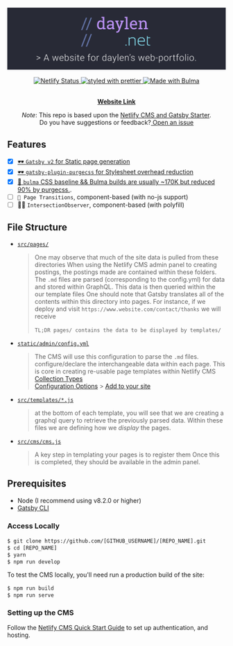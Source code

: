 <p align="center">
  <a href="https://daylen.net">
    <img
      src="/read/banner.svg"
      alt="daylen-web-banner"
      title="dn-banner"
    />
  </a>
</p>

<p align="center">
  <a href="https://app.netlify.com/sites/gatsby-starter-netlify-cms-ci/deploys">
    <img
      src="https://api.netlify.com/api/v1/badges/b654c94e-08a6-4b79-b443-7837581b1d8d/deploy-status"
      alt="Netlify Status"
    />
  </a>
  <a href="https://github.com/prettier/prettier">
    <img
      src="https://img.shields.io/badge/styled_with-prettier-ff69b4.svg"
      alt="styled with prettier"
    />
  </a>
  <a href="https://bulma.io">
  <img src="https://bulma.io/images/made-with-bulma--dark.png" alt="Made with Bulma" width="128" height="24">
</a>
<p align="center">
  <br/>
<a href="https://daylen.net">
<strong>Website Link</strong>
</a>
</p>

</p>

<p align="center">
  <em>Note</em>: This repo is based upon the 
  <a href="https://github.com/netlify-templates/gatsby-starter-netlify-cms">Netlify CMS and Gatsby Starter</a>. <br/>
  Do you have suggestions or feedback?<a href="https://github.com/daylennguyen/RerunDaylennet/issues/new"> Open an issue</a>
</p>
  
## Features
- [X] [🕶 `Gatsby v2` for Static page generation](https://github.com/gatsbyjs/gatsby/projects/2) 
- [X] [🕶 `gatsby-plugin-purgecss` for Stylesheet overhead reduction](https://www.gatsbyjs.org/packages/gatsby-plugin-purgecss/)
- [X] [🍌 `bulma` CSS baseline && Bulma builds are usually ~170K but reduced 90% by purgecss.](https://bulma.io/). 
- [ ] `🤩 Page Transitions`, component-based (with no-js support)
- [ ] 👮‍♂️ `IntersectionObserver`, component-based (with polyfill)
  
## File Structure

- [`src/pages/`](src/pages/)

  > One may observe that much of the site data is pulled from these directories
  > When using the Netlify CMS admin panel to creating postings, the postings made are contained within these folders.  
  > The `.md` files are parsed (corresponding to the config.yml) for data and stored within GraphQL.
  > This data is then queried within the our template files
  > One should note that Gatsby translates all of the contents within this directory into pages.
  > For instance, if we deploy and visit `https://www.website.com/contact/thanks` we will receive
  >
  > `TL;DR pages/ contains the data to be displayed by templates/`

- [`static/admin/config.yml`](/static/admin/config.yml)

  > The CMS will use this configuration to parse the `.md` files.
  > configure/declare the interchangeable data within each page. This is core in creating re-usable page templates within Netlify CMS
  > [Collection Types](https://www.netlifycms.org/docs/collection-types/)  
  > [Configuration Options](https://www.netlifycms.org/docs/configuration-options/) > [Add to your site](https://www.netlifycms.org/docs/add-to-your-site/#collections)

- [`src/templates/*.js`](src/templates)

  > at the bottom of each template, you will see that we are creating a graphql query to retrieve the previously parsed data.
  > Within these files we are defining how we _display_ the pages.

- [`src/cms/cms.js`](src/cms/cms.js)
  > A key step in templating your pages is to register them
  > Once this is completed, they should be available in the admin panel.

## Prerequisites

- Node (I recommend using v8.2.0 or higher)
- [Gatsby CLI](https://www.gatsbyjs.org/docs/)

### Access Locally

```
$ git clone https://github.com/[GITHUB_USERNAME]/[REPO_NAME].git
$ cd [REPO_NAME]
$ yarn
$ npm run develop
```

To test the CMS locally, you'll need run a production build of the site:

```
$ npm run build
$ npm run serve
```

### Setting up the CMS

Follow the [Netlify CMS Quick Start Guide](https://www.netlifycms.org/docs/quick-start/#authentication) to set up authentication, and hosting.
